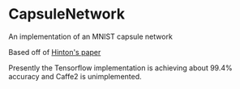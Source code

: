 # CapsuleNetwork
An implementation of an MNIST capsule network

Based off of [Hinton's paper](https://arxiv.org/pdf/1710.09829v2.pdf)

Presently the Tensorflow implementation is achieving about 99.4% accuracy and Caffe2 is unimplemented.
